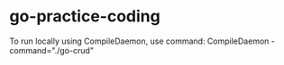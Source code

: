 # go-practice-coding
To run locally using CompileDaemon, use command: CompileDaemon -command="./go-crud"